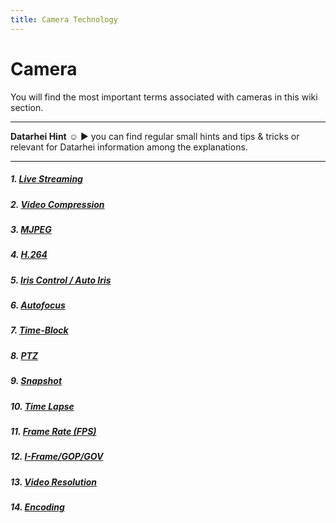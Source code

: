 ```yaml
---
title: Camera Technology
---
```

# Camera

You will find the most important terms associated with cameras in this wiki section.  

---  
**Datarhei Hint** ☺ ► you can find regular small hints and tips & tricks or relevant for Datarhei information among the explanations.  

---
##### 1. [Live Streaming](../wiki/live-streaming.html) 
##### 2. [Video Compression](../wiki/video-compression.html)  
##### 3. [MJPEG](../wiki/mjpeg.html)  
##### 4. [H.264](../wiki/h264.html)  
##### 5. [Iris Control / Auto Iris](../wiki/iris-control.html)  
##### 6. [Autofocus](../wiki/autofocus.html)  
##### 7. [Time-Block](../wiki/timeblock.html)  
##### 8. [PTZ](../wiki/ptz.html)
##### 9. [Snapshot](../wiki/snapshot.html)  
##### 10. [Time Lapse](../wiki/timelapse.html) 
##### 11. [Frame Rate (FPS)](../wiki/framerate.html)  
##### 12. [I-Frame/GOP/GOV](../wiki/iframe.html)  
##### 13. [Video Resolution](../wiki/video-resolution.html) 
##### 14. [Encoding](../wiki/encoding.html)